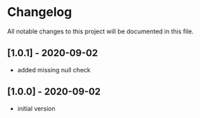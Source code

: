 # Changelog
All notable changes to this project will be documented in this file.

## [1.0.1] - 2020-09-02

- added missing null check

## [1.0.0] - 2020-09-02

- initial version
